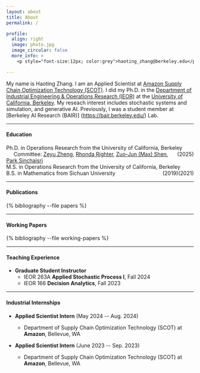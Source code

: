 ```yaml
---
layout: about
title: About
permalink: /

profile:
  align: right
  image: photo.jpg
  image_circular: false
  more_info: > 
    <p style="font-size:12px; color:grey">haoting_zhang@berkeley.edu</p>

---
```



My name is Haoting Zhang. I am an Applied Scientist at [Amazon Supply Chain Optimization Technology (SCOT)](https://www.amazon.science/tag/supply-chain-optimization-technologies). I did my Ph.D. in the [Department of Industrial Engineering & Operations Research (IEOR)](https://ieor.berkeley.edu/) at the [University of California, Berkeley](https://www.berkeley.edu/). My reseach interest includes stochastic systems and simulation, and generative AI. Previously, I was a student member at [Berkeley AI Research (BAIR)] (https://bair.berkeley.edu/) Lab.




---
#### Education
Ph.D. in Operations Research from the University of California, Berkeley <span style="float:right;">(2025)</span>  
<span style="margin-left:20px;">Committee: [Zeyu Zheng](https://zheng.ieor.berkeley.edu/), [Rhonda Righter](https://rrighter.ieor.berkeley.edu/), [Zuo-Jun (Max) Shen](https://shen.ieor.berkeley.edu/), [Park Sinchaisri](https://parksinchaisri.github.io/)</span><br>
M.S. in Operations Research from the University of California, Berkeley <span style="float:right;">(2021)</span><br>
B.S. in Mathematics from Sichuan University <span style="float:right;">(2019)</span>








---

#### Publications
<div class="publications">
  {% bibliography --file papers %}
</div>

---

#### Working Papers
<div class="working-papers publications">
  {% bibliography --file working-papers %}
</div>

---

#### Teaching Experience
- **Graduate Student Instructor**
  - IEOR 263A **Applied Stochastic Process I**, Fall 2024
  - IEOR 166 **Decision Analytics**, Fall 2023



---


#### Industrial Internships

- **Applied Scientist Intern** (May 2024 -- Aug. 2024)
  - Department of Supply Chain Optimization Technology (SCOT) at **Amazon**, Bellevue, WA 

- **Applied Scientist Intern** (June 2023 -- Sep. 2023)
  - Department of Supply Chain Optimization Technology (SCOT) at **Amazon**, Bellevue, WA 




